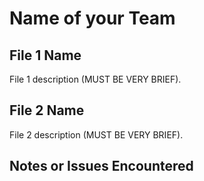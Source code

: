 # Name of your Team

## File 1 Name

File 1 description (MUST BE VERY BRIEF).

## File 2 Name

File 2 description (MUST BE VERY BRIEF).

## Notes or Issues Encountered
